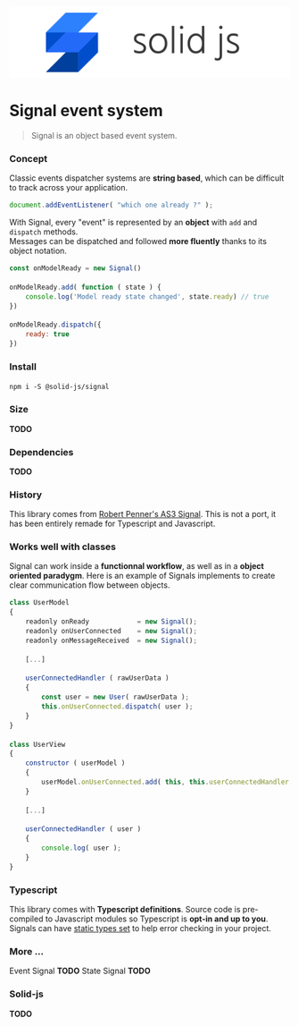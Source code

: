 ![solid-js](../../doc/media/solid-js.png)

# Signal event system

> Signal is an object based event system.


### Concept

Classic events dispatcher systems are __string based__, which can be difficult to track across your application.

```javascript
document.addEventListener( "which one already ?" );
```

With Signal, every "event" is represented by an __object__ with `add` and `dispatch` methods.
<br>Messages can be dispatched and followed __more fluently__ thanks to its object notation.

```javascript
const onModelReady = new Signal()

onModelReady.add( function ( state ) {
	console.log('Model ready state changed', state.ready) // true
})

onModelReady.dispatch({
	ready: true
})
```

### Install

`npm i -S @solid-js/signal`

### Size

__TODO__

### Dependencies

__TODO__

### History

This library comes from [Robert Penner's AS3 Signal](https://github.com/robertpenner/as3-signals).
This is not a port, it has been entirely remade for Typescript and Javascript.


### Works well with classes

Signal can work inside a __functionnal workflow__, as well as in a __object oriented paradygm__.
Here is an example of Signals implements to create clear communication flow between objects.

```javascript
class UserModel
{
	readonly onReady            = new Signal();
	readonly onUserConnected    = new Signal();
	readonly onMessageReceived  = new Signal();

	[...]

	userConnectedHandler ( rawUserData )
	{
		const user = new User( rawUserData );
		this.onUserConnected.dispatch( user );
	}
}

class UserView
{
	constructor ( userModel )
	{
		userModel.onUserConnected.add( this, this.userConnectedHandler )
	}

	[...]

	userConnectedHandler ( user )
	{
		console.log( user );
	}
}
```

### Typescript

This library comes with __Typescript definitions__. Source code is pre-compiled to Javascript modules so Typescript is __opt-in and up to you__.
Signals can have [static types set](guide/5-typings.md) to help error checking in your project.

### More ...


Event Signal __TODO__
State Signal __TODO__


### Solid-js

__TODO__
